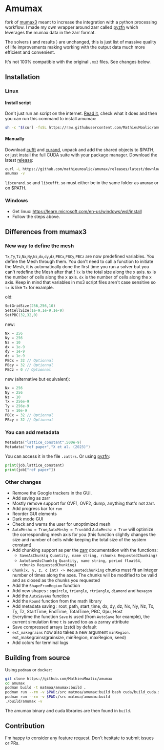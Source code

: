 # Amumax

fork of [mumax3](https://github.com/mumax/3) meant to increase the integration with a python processing workflow. I made my own wrapper around zarr called [pyzfn](https://github.com/MathieuMoalic/pyzfn) which leverages the mumax data in the zarr format.

The solvers ( and results ) are unchanged, this is just list of massive quality of life improvements making working with the output data much more efficient and convenient.

It's not 100% compatible with the original `.mx3` files. See changes below.

## Installation

### Linux

#### Install script

Don't just run an script on the internet. [Read it](https://raw.githubusercontent.com/MathieuMoalic/amumax/main/install.sh), check what it does and then you can run this command to install amumax:

```bash
sh -c "$(curl -fsSL https://raw.githubusercontent.com/MathieuMoalic/amumax/main/install.sh)"
```

#### Manually

Download [cufft](https://developer.download.nvidia.com/compute/cuda/redist/libcufft/linux-x86_64/) and [curand](https://developer.download.nvidia.com/compute/cuda/redist/libcurand/linux-x86_64/), unpack and add the shared objects to $PATH, or just install the full CUDA suite with your package manager.
Download the latest [release](https://github.com/MathieuMoalic/amumax/releases/):

```bash
curl -L https://github.com/mathieumoalic/amumax/releases/latest/download/amumax > amumax
amumax -v
```

`libcurand.so` and `libcufft.so` must either be in the same folder as `amumax` or on $PATH.

### Windows

- Get linux: https://learn.microsoft.com/en-us/windows/wsl/install
- Follow the steps above.

## Differences from mumax3

### New way to define the mesh

`Tx`,`Ty`,`Tz`,`Nx`,`Ny`,`Nz`,`dx`,`dy`,`dz`,`PBCx`,`PBCy`,`PBCz` are now predefined variables. You define the Mesh through them. You don't need to call a function to initiate the Mesh, it is automatically done the first time you run a solver but you can't redefine the Mesh after that !
`Tx` is the total size along the x axis. `Nx` is the number of cells along the x axis. `dx` is the number of cells along the x axis. Keep in mind that variables in mx3 script files aren't case sensitive so `tx` is like `Tx` for example.

old:

```go
SetGridSize(256,256,10)
SetCellSize(1e-9,1e-9,1e-9)
SetPBC(32,32,0)
```

new:

```go
Nx = 256
Ny = 256
Nz = 10
dx = 1e-9
dy = 1e-9
dz = 1e-9
PBCx = 32 // Optionnal
PBcy = 32 // Optionnal
PBCz = 0 // Optionnal
```

new (alternative but equivalent):

```go
Nx = 256
Ny = 256
Nz = 10
Tx = 256e-9
Ty = 256e-9
Tz = 10e-9
PBCx = 32 // Optionnal
PBcy = 32 // Optionnal
```

### You can add metadata

```go
Metadata("lattice_constant",500e-9)
Metadata("ref paper","X et al. (2023)")
```

You can access it in the file `.zattrs`. Or using [pyzfn](https://github.com/MathieuMoalic/pyzfn):

```python
print(job.lattice_constant)
print(job["ref paper"])
```

### Other changes

- Remove the Google trackers in the GUI.
- Add saving as zarr
- Mostly remove support for OVF1, OVF2, dump, anything that's not zarr.
- Add progress bar for `run`
- Reorder GUI elements
- Dark mode GUI
- Check and warns the user for unoptimized mesh
- `AutoMeshx = True`,`AutoMeshy = True`and `AutoMeshz = True` will optimize the corresponding mesh axis for you (this function slightly changes the size and number of cells while keeping the total size of the system constant)
- Add chunking support as per the [zarr](https://zarr.readthedocs.io/en/stable/) documentation with the functions:
  - `SaveAsChunk(q Quantity, name string, rchunks RequestedChunking)`
  - `AutoSaveAsChunk(q Quantity, name string, period float64, rchunks RequestedChunking)`
- `Chunk(x, y, z, c int) -> RequestedChunking` chunks must fit an integer number of times along the axes. The chunks will be modified to be valid and as closed as the chunks you requested
- Add the `ShapeFromRegion` function
- Add new shapes : `squircle`, `triangle`, `rtriangle`, `diamond` and `hexagon`
- Add the `AutoSaveAs` function
- Add the `Round` function from the math library
- Add metadata saving : root_path, start_time, dx, dy, dz, Nx, Ny, Nz, Tx, Ty, Tz, StartTime, EndTime, TotalTime, PBC, Gpu, Host
- Everytime the function `Save` is used (from `AutoSave` for example), the current simulation time `t` is saved too as a zarray attribute
- Save compressed arrays (zstd) by default
- `ext_makegrains` now also takes a new argument `minRegion`. ext_makegrains(grainsize, minRegion, maxRegion, seed)
- Add colors for terminal logs

## Building from source

Using `podman` or `docker`:

```bash
git clone https://github.com/MathieuMoalic/amumax
cd amumax
podman build -t matmoa/amumax:build .
podman run --rm -v $PWD:/src matmoa/amumax:build bash cuda/build_cuda.sh
podman run --rm -v $PWD:/src matmoa/amumax:build
./build/amumax -v
```

The amumax binary and cuda libraries are then found in `build`.

## Contribution

I'm happy to consider any feature request. Don't hesitate to submit issues or PRs.
